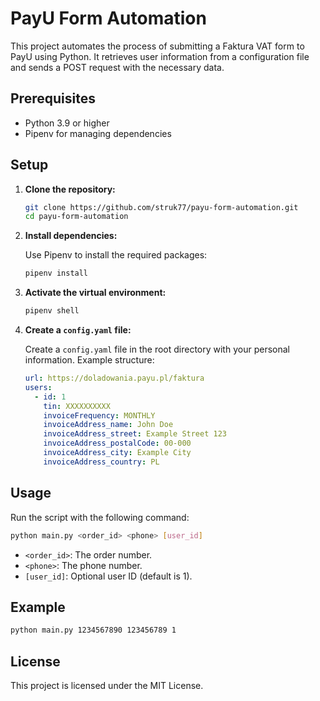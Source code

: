 # PayU Form Automation

This project automates the process of submitting a Faktura VAT form to PayU using Python. It retrieves user information from a configuration file and sends a POST request with the necessary data.

## Prerequisites

- Python 3.9 or higher
- Pipenv for managing dependencies

## Setup

1. **Clone the repository:**

   ```bash
   git clone https://github.com/struk77/payu-form-automation.git
   cd payu-form-automation
   ```

2. **Install dependencies:**

   Use Pipenv to install the required packages:

   ```bash
   pipenv install
   ```

3. **Activate the virtual environment:**

   ```bash
   pipenv shell
   ```

4. **Create a `config.yaml` file:**

   Create a `config.yaml` file in the root directory with your personal information. Example structure:

   ```yaml
   url: https://doladowania.payu.pl/faktura
   users:
     - id: 1
       tin: XXXXXXXXXX
       invoiceFrequency: MONTHLY
       invoiceAddress_name: John Doe
       invoiceAddress_street: Example Street 123
       invoiceAddress_postalCode: 00-000
       invoiceAddress_city: Example City
       invoiceAddress_country: PL
   ```

## Usage

Run the script with the following command:

```bash
python main.py <order_id> <phone> [user_id]
```

- `<order_id>`: The order number.
- `<phone>`: The phone number.
- `[user_id]`: Optional user ID (default is 1).

## Example

```bash
python main.py 1234567890 123456789 1
```

## License

This project is licensed under the MIT License.
